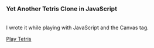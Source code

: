### Yet Another Tetris Clone in JavaScript

<br/>
I wrote it while playing with JavaScript and the Canvas tag.

[Play Tetris](http://nick-d.appspot.com/tetris.html)
